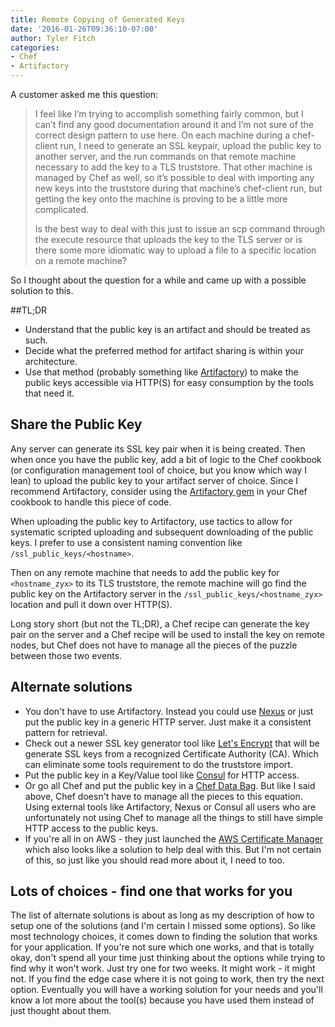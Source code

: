 ```yaml
---
title: Remote Copying of Generated Keys
date: '2016-01-26T09:36:10-07:00'
author: Tyler Fitch
categories:
- Chef
- Artifactory
---
```

A customer asked me this question:

> I feel like I’m trying to accomplish something fairly common, but I can’t find any good documentation around it and I’m not sure of the correct design pattern to use here. On each machine during a chef-client run, I need to generate an SSL keypair, upload the public key to another server, and the run commands on that remote machine necessary to add the key to a TLS truststore. That other machine is managed by Chef as well, so it’s possible to deal with importing any new keys into the truststore during that machine’s chef-client run, but getting the key onto the machine is proving to be a little more complicated.
>
> Is the best way to deal with this just to issue an scp command through the execute resource that uploads the key to the TLS server or is there some more idiomatic way to upload a file to a specific location on a remote machine?

So I thought about the question for a while and came up with a possible solution to this.

##TL;DR
* Understand that the public key is an artifact and should be treated as such.
* Decide what the preferred method for artifact sharing is within your architecture.
* Use that method (probably something like [Artifactory](https://www.jfrog.com/artifactory/)) to make the public keys accessible via HTTP(S) for easy consumption by the tools that need it.

## Share the Public Key

Any server can generate its SSL key pair when it is being created.  Then when once you have the public key, add a bit of logic to the Chef cookbook (or configuration management tool of choice, but you know which way I lean) to upload the public key to your artifact server of choice.  Since I recommend Artifactory, consider using the [Artifactory gem](https://github.com/chef/artifactory-client) in your Chef cookbook to handle this piece of code.

When uploading the public key to Artifactory, use tactics to allow for systematic scripted uploading and subsequent downloading of the public keys.  I prefer to use a consistent naming convention like `/ssl_public_keys/<hostname>`.

Then on any remote machine that needs to add the public key for `<hostname_zyx>` to its TLS truststore, the remote machine will go find the public key on the Artifactory server in the `/ssl_public_keys/<hostname_zyx>` location and pull it down over HTTP(S).

Long story short (but not the TL;DR), a Chef recipe can generate the key pair on the server and a Chef recipe will be used to install the key on remote nodes, but Chef does not have to manage all the pieces of the puzzle between those two events.

## Alternate solutions
* You don't have to use Artifactory.  Instead you could use [Nexus](http://www.sonatype.org/nexus/) or just put the public key in a generic HTTP server.  Just make it a consistent pattern for retrieval.
* Check out a newer SSL key generator tool like [Let's Encrypt](https://letsencrypt.org/) that will be generate SSL keys from a recognized Certificate Authority (CA).  Which can eliminate some tools requirement to do the truststore import.
* Put the public key in a Key/Value tool like [Consul](https://www.consul.io/intro/getting-started/kv.html) for HTTP access.
* Or go all Chef and put the public key in a [Chef Data Bag](https://docs.chef.io/data_bags.html).  But like I said above, Chef doesn't have to manage all the pieces to this equation.  Using external tools like Artifactory, Nexus or Consul all users who are unfortunately not using Chef to manage all the things to still have simple HTTP access to the public keys.
* If you're all in on AWS - they just launched the [AWS Certificate Manager](https://aws.amazon.com/blogs/aws/new-aws-certificate-manager-deploy-ssltls-based-apps-on-aws/) which also looks like a solution to help deal with this.  But I'm not certain of this, so just like you should read more about it, I need to too.

## Lots of choices - find one that works for you
The list of alternate solutions is about as long as my description of how to setup one of the solutions (and I'm certain I missed some options).  So like most technology choices, it comes down to finding the solution that works for your application.  If you're not sure which one works, and that is totally okay, don't spend all your time just thinking about the options while trying to find why it won't work.  Just try one for two weeks.  It might work - it might not.  If you find the edge case where it is not going to work, then try the next option.  Eventually you will have a working solution for your needs and you'll know a lot more about the tool(s) because you have used them instead of just thought about them.
